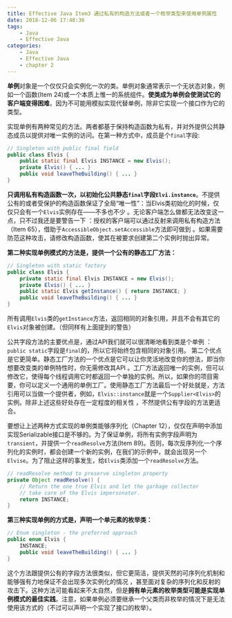 ```yaml
---
title: Effective Java Item3 通过私有的构造方法或者一个枚举类型来使用单例属性
date: 2018-12-06 17:48:36
tags:
    - Java
    - Effective Java
categories:
    - Java
    - Effective Java
    - chapter 2
---
```


**单例**对象是一个仅仅只会实例化一次的类。单例对象通常表示一个无状态对象，例如一个函数(Item 24)或一个本质上惟一的系统组件。**使类成为单例会使测试它的客户端变得困难**，因为不可能用模拟实现代替单例，除非它实现一个接口作为它的类型。
<!-- more -->
实现单例有两种常见的方法。两者都基于保持构造函数为私有，并对外提供公共静态成员以提供对唯一实例的访问。在第一种方式中，成员是个`final`字段:

``` java
// Singleton with public final field
public class Elvis {
	public static final Elvis INSTANCE = new Elvis();
	private Elvis() { ... }
	public void leaveTheBuilding() { ... }
}
```

**只调用私有构造函数一次，以初始化公共静态`final`字段`Elvi.instance`**。不提供公有的或者受保护的构造函数保证了全局“唯一性”：当Elvis类初始化的时候，仅仅只会有一个`Elvis`实例存在——不多也不少 。无论客户端怎么做都无法改变这一点，只不过我还是要警告一下 ：授权的客户端可以通过反射来调用私有构造方法（Item 65），借助于`AccessibleObject.setAccessible`方法即可做到 。如果需要防范这种攻击，请修改构造函数，使其在被要求创建第二个实例时抛出异常。

**第二种实现单例模式的方法是，提供一个公有的静态工厂方法：**

``` java
// Singleton with static factory
public class Elvis {
	private static final Elvis INSTANCE = new Elvis();
	private Elvis() { ... }
	public static Elvis getInstance() { return INSTANCE; }
	public void leaveTheBuilding() { ... }
}
```

所有调用`Elvis`类的`getInstance`方法，返回相同的对象引用，并且不会有其它的`Elvis`对象被创建。（但同样有上面提到的警告）

公共字段方法的主要优点是，通过API我们就可以很清晰地看到类是个单例 ：`public static`字段是`final`的，所以它将始终包含相同的对象引用。 第二个优点是它更简单。静态工厂方法的一个优点是它可以让你灵活地改变你的想法，即当你想要改变类的单例特性时，你无需修改其API 。工厂方法返回唯一的实例，但可以修改它，使得每个线程调用它时都返回一个单独的实例。所以，如果你的项目需要，你可以定义一个通用的单例工厂。使用静态工厂方法最后一个好处就是，方法引用可以当做一个提供者，例如，`Elvis::instance`就是一个`Supplier<Elvis>`的实例。除非上述这些好处存在一定程度的相关性 ，不然提供公有字段的方法更适合。

要想让上述两种方式实现的单例类能够序列化（Chapter 12），仅仅在声明中添加实现Serializable接口是不够的。为了保证单例，将所有实例字段声明为`transient`，并提供一个`readResolve`方法(Item 89)。否则，每次反序列化一个序列化的实例时，都会创建一个新的实例，在我们的示例中，就会出现另一个`Elvise`。为了阻止这样的事发生，给`Elvis`类添加一个`readResolve`方法。

``` java
// readResolve method to preserve singleton property
private Object readResolve() {
    // Return the one true Elvis and let the garbage collector
    // take care of the Elvis impersonator.
    return INSTANCE;
}
```

**第三种实现单例的方式是，声明一个单元素的枚举类：**

``` java
// Enum singleton - the preferred approach
public enum Elvis {
    INSTANCE;
    public void leaveTheBuilding() { ... }
}
```

这个方法跟提供公有的字段方法很类似，但它更简洁，提供天然的可序列化机制和能够强有力地保证不会出现多次实例化的情况 ，甚至面对复杂的序列化和反射的攻击下。这种方法可能看起来不太自然，但是**拥有单元素的枚举类型可能是实现单例模式的最佳实践**。注意，如果单例必须要继承一个父类而非枚举的情况下是无法使用该方式的（不过可以声明一个实现了接口的枚举）。
